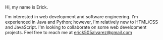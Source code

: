 Hi, my name is Erick.

I'm interested in web development and software engineering. I'm experienced in Java and Python; however, I'm relatively new to HTML/CSS and JavaScript. I'm
looking to collaborate on some web development projects. Feel free to reach me at erick505alvarez@gmail.com
